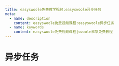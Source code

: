 ```yaml
---
title: easyswoole免费教学视频:easyswoole异步任务
meta:
  - name: description
    content: easyswoole免费视频课程:easyswoole异步任务
  - name: keywords
    content: easyswoole免费视频课程|swoole框架免费教程
---
```

# 异步任务
<script type="text/javascript" src="/Js/Ckplayer/ckplayer.js"></script>
<div class="video" style="width: 50rem;height: 30rem;"></div>
<script type="text/javascript">
    var videoObject = {
    		container: '.video',
    		variable: 'player',
    		video:'http://video-oss.easyswoole.com/%E5%85%A5%E9%97%A8%E6%95%99%E7%A8%8B1/task.mp4'
    	};
    var player=new ckplayer(videoObject);
</script>


